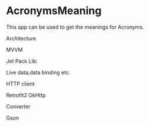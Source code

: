 # AcronymsMeaning
This app can be used to get the meanings for Acronyms.


Architecture

MVVM


Jet Pack Lib:

Live data,data binding etc.


HTTP client

Retrofit2
OkHttp


Converter

Gson




